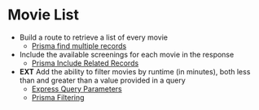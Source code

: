 # Movie List

- Build a route to retrieve a list of every movie
    - [Prisma find multiple records](https://www.prisma.io/docs/reference/api-reference/prisma-client-reference#findmany)
- Include the available screenings for each movie in the response
    - [Prisma Include Related Records](https://www.prisma.io/docs/reference/api-reference/prisma-client-reference#include)
- **EXT** Add the ability to filter movies by runtime (in minutes), both less than and greater than a value provided in a query
    - [Express Query Parameters](https://masteringjs.io/tutorials/express/query-parameters)
    - [Prisma Filtering](https://www.prisma.io/docs/concepts/components/prisma-client/filtering-and-sorting)
